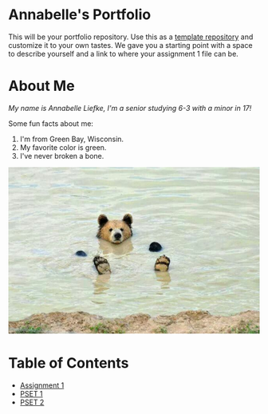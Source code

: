 # Annabelle's Portfolio
This will be your portfolio repository. Use this as a [template repository](https://docs.github.com/en/repositories/creating-and-managing-repositories/creating-a-template-repository) and customize it to your own tastes. We gave you a starting point with a space to describe yourself and a link to where your assignment 1 file can be.

# About Me
*My name is Annabelle Liefke, I'm a senior studying 6-3 with a minor in 17!*

Some fun facts about me:
1. I'm from Green Bay, Wisconsin.
2. My favorite color is green.
3. I've never broken a bone.

![picture of snow leopard mama and baby](assets/Bear%20swimming.jpg)


# Table of Contents
- [Assignment 1](assignments/assignment1.md)
- [PSET 1](psets/pset1.md)
- [PSET 2](psets/pset2.md)
